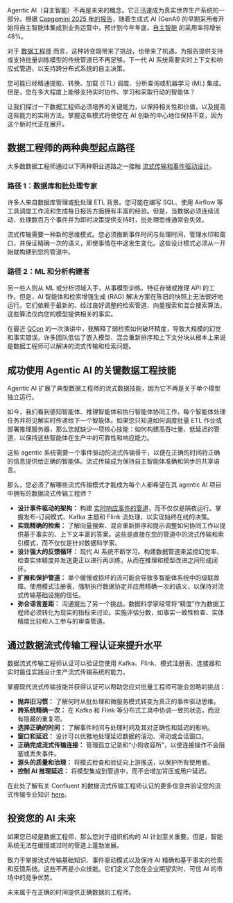 Agentic AI（自主智能）不再是未来的概念。它正迅速成为真实世界生产系统的一部分。根据 [Capgemini 2025 年的报告](https://www.capgemini.com/news/press-releases/agentic-ai-integration-set-to-accelerate-this-year-among-gen-ai-early-adopters/)，随着生成式 AI (GenAI) 的早期采用者开始将自主智能体集成到业务运营中，预计到今年年底，[自主智能](https://thenewstack.io/agentic-ai-the-next-frontier-of-ai-power/) 的采用率将增长 48%。

对于 [数据工程师](https://thenewstack.io/3-reasons-data-engineers-are-the-unsung-heroes-of-genai/) 而言，这种转变既带来了挑战，也带来了机遇。为报告提供支持或支持批量训练模型的传统管道已不再足够。下一代 AI 系统需要实时上下文和响应式管道，以支持跨分布式系统的自主决策。

您可能已经精通提取、转换、加载 (ETL) 调度、分析查询或机器学习 (ML) 集成。但是，您在多大程度上能够支持实时协作、学习和采取行动的智能体？

让我们探讨一下数据工程师必须培养的关键能力，以保持相关性和价值，以及提高这些能力的实用方法。掌握这些模式将使您在 AI 创新的中心地位保持不变，因为这个新时代正在展开。

## 数据工程师的两种典型起点路径

大多数数据工程师通过以下两种职业道路之一接触 [流式传输和事件驱动设计](https://thenewstack.io/how-to-get-started-with-data-streaming/)。

### 路径 1：数据库和批处理专家

许多人来自数据库管理或批处理 ETL 背景。您可能在编写 SQL、使用 Airflow 等工具调度工作流和生成每日报告方面拥有丰富的经验。但是，当数据必须连续流动、处理数百万个事件并为即时决策提供支持时，批处理思维通常会失效。

流式传输需要一种新的思维模式。您必须推断事件时间与处理时间，管理水印和窗口，并保证精确一次的语义，即使事情在中途发生变化。这些设计模式必须从一开始就构建到您的管道中。

### 路径 2：ML 和分析构建者

另一些人则从 ML 或分析领域入手，从事模型训练、特征存储或推理 API 的工作。但是，AI 智能体和检索增强生成 (RAG) 解决方案在陈旧的快照上无法很好地运行。它们依赖于最新的、经过良好调整的检索管道、向量搜索和混合搜索算法，这些算法仅向您的模型提供相关的事实。

在最近 [QCon](https://www.youtube.com/watch?v=NxDjrec1VHA) 的一次演讲中，我解释了弱检索如何破坏精度，导致大规模的幻觉和事实错误。许多团队低估了嵌入模型、混合重新排序和上下文分块从根本上来说是数据工程师可以解决的流式传输和检索问题。

## 成功使用 Agentic AI 的关键数据工程技能

Agentic AI 扩展了典型数据工程师的流式数据技能，因为它不再是关于单个模型独立运行。

如今，我们看到感知智能体、推理智能体和执行智能体协同工作，每个智能体处理任务并将见解实时传递给下一个智能体。如果您只知道如何调度批量 ETL 作业或部署推理服务器，那么您就缺少一项核心技能：如何构建高吞吐量、低延迟的管道，以保持这些智能体在生产中的可靠性和响应能力。

这些 agentic 系统需要一个事件驱动的流式传输骨干，以便在正确的时间将正确的信息提供给正确的智能体。流式传输成为保持自主智能体准确和同步的共享语言。

那么，您必须了解哪些流式传输模式才能成为每个人都希望在其 agentic AI 项目中拥有的数据流式传输工程师？

* **设计事件驱动的架构：** 构建 [实时响应事件的管道](https://thenewstack.io/4-steps-for-building-event-driven-genai-applications/)，而不仅仅是隔夜运行。掌握发布-订阅模式、Kafka 主题和 Flink 流处理，以实现始终在线的决策。
* **实现精确的检索：** 了解向量搜索、混合重新排序和提示调整如何协同工作以提供基于事实的、上下文丰富的答案。这些是直接在您的管道中的流式传输和索引模式，而不仅仅是针对数据科学家。
* **设计强大的反馈循环：** 现代 AI 系统不断学习。构建数据管道来监控幻觉率、检查实体精度并发送更正以进行再训练，从而在推理和模型改进之间形成闭环。
* **扩展和保护管道：** 单个缓慢或损坏的流可能会导致多智能体系统中的级联故障。使用模式注册表，强制执行数据协定并应用精确一次的语义，以保持对流式传输基础设施的信任。
* **弥合语言差距：** 沟通提出了另一个挑战。数据科学家经常将“精度”作为数据工程师必须转化为现实的指标来讨论。实施评估分数，如事实一致性检查、实体精度比较和人工参与的审查管道。

## 通过数据流式传输工程认证来提升水平

数据流式传输工程师认证可以验证您使用 Kafka、Flink、模式注册表、连接器和实时最佳实践设计生产流式传输系统的能力。

掌握现代流式传输技能并获得认证可以帮助您应对批量工程师可能会忽略的挑战：

* **抛弃旧习惯：** 了解何时从批处理和微服务模式转变为真正的事件驱动思维。
* **跨系统精确一次：** 在 Kafka 和 Flink 等分布式工具中协调一致的状态，而没有隐藏的重复项。
* **选择正确的时间：** 了解事件时间与处理时间及其对正确性和延迟的影响。
* **窗口和延迟：** 设计可以优雅地处理延迟数据的滚动、滑动或会话窗口。
* **正确完成流式传输连接：** 管理孤立记录和“小狗收容所”，以使连接操作不会阻塞或丢失事件。
* **源头的质量和治理：** 将模式检查和验证向上游推送，以保护所有使用者。
* **控制 AI 推理延迟：** 将模型集成到管道中，而不会增加背压或用户延迟。

在此处了解有关 Confluent 的数据流式传输工程师认证的更多信息并验证您的流式传输专业知识 [here](https://developer.confluent.io/certification/)。

## 投资您的 AI 未来

如果您已经是数据工程师，那么您对于组织机构的 AI 计划至关重要。但是，智能系统无法在缓慢或过时的管道上蓬勃发展。

致力于掌握流式传输基础知识、事件驱动模式以及保持 AI 精确和基于事实的检索和反馈系统。这些不再是小众技能。它们定义了您在企业期望实时、可信 AI 的市场中的竞争优势。

未来属于在正确的时间提供正确数据的工程师。